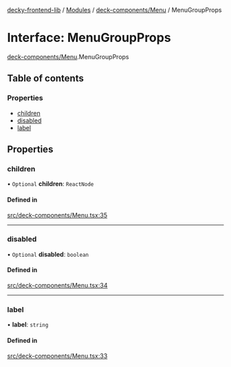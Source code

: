 [decky-frontend-lib](../README.md) / [Modules](../modules.md) / [deck-components/Menu](../modules/deck_components_Menu.md) / MenuGroupProps

# Interface: MenuGroupProps

[deck-components/Menu](../modules/deck_components_Menu.md).MenuGroupProps

## Table of contents

### Properties

- [children](deck_components_Menu.MenuGroupProps.md#children)
- [disabled](deck_components_Menu.MenuGroupProps.md#disabled)
- [label](deck_components_Menu.MenuGroupProps.md#label)

## Properties

### children

• `Optional` **children**: `ReactNode`

#### Defined in

[src/deck-components/Menu.tsx:35](https://github.com/SteamDeckHomebrew/decky-frontend-lib/blob/ed98d14/src/deck-components/Menu.tsx#L35)

___

### disabled

• `Optional` **disabled**: `boolean`

#### Defined in

[src/deck-components/Menu.tsx:34](https://github.com/SteamDeckHomebrew/decky-frontend-lib/blob/ed98d14/src/deck-components/Menu.tsx#L34)

___

### label

• **label**: `string`

#### Defined in

[src/deck-components/Menu.tsx:33](https://github.com/SteamDeckHomebrew/decky-frontend-lib/blob/ed98d14/src/deck-components/Menu.tsx#L33)
